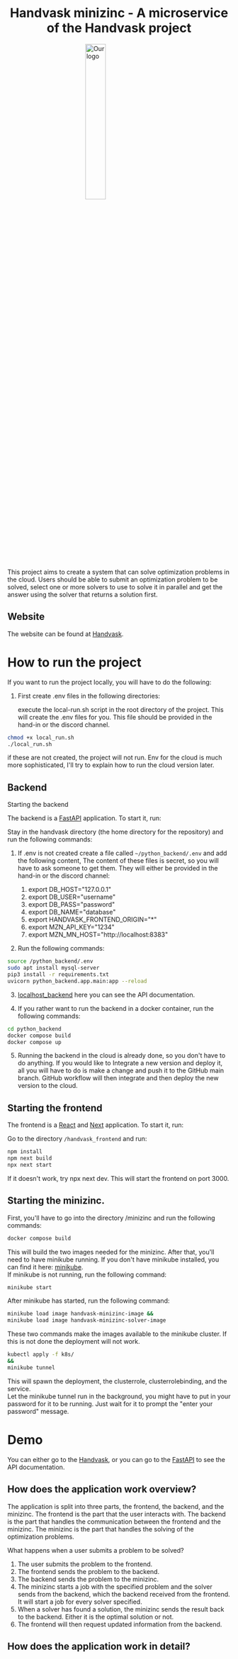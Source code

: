 <h1 style="text-align: center;">Handvask minizinc - A microservice of the Handvask project</h1>

<img
    style="display: block; 
           margin-left: auto;
           margin-right: auto;
           width: 30%;"
    src="./favicon.ico"
    alt="Our logo">
</img>

This project aims to create a system that can solve optimization
problems in the cloud. Users should be able to submit an optimization problem to
be solved, select one or more solvers to use to solve it in parallel and get the answer using the solver that returns a solution first.

## Website

The website can be found at [Handvask](https://handvask.tech).

# How to run the project

If you want to run the project locally, you will have to do the following:

1. First create .env files in the following directories:

   execute the local-run.sh script in the root directory of the project. This will create the .env files for you.
   This file should be provided in the hand-in or the discord channel.

```bash
chmod +x local_run.sh
./local_run.sh
```

if these are not created, the project will not run. Env for the cloud is much more sophisticated, I'll try to explain how to run the cloud version later.

## Backend

Starting the backend

The backend is a [FastAPI](https://fastapi.tiangolo.com/) application. To start it, run:

Stay in the handvask directory (the home directory for the repository) and run the following commands:

1. If .env is not created create a file called `~/python_backend/.env` and add the following content, The content of these files is secret, so you will have to ask someone to get them. They will either be provided in the hand-in or the discord channel:

   1. export DB_HOST="127.0.0.1"
   2. export DB_USER="username"
   3. export DB_PASS="password"
   4. export DB_NAME="database"
   5. export HANDVASK_FRONTEND_ORIGIN="\*"
   6. export MZN_API_KEY="1234"
   7. export MZN_MN_HOST="http://localhost:8383"

2. Run the following commands:

```bash
source /python_backend/.env
sudo apt install mysql-server
pip3 install -r requirements.txt
uvicorn python_backend.app.main:app --reload
```

3. [localhost_backend](http://localhost:8080/docs) here you can see the API documentation.

4. If you rather want to run the backend in a docker container, run the following commands:

```bash
cd python_backend
docker compose build
docker compose up
```

5. Running the backend in the cloud is already done, so you don't have to do anything. If you would like to Integrate a new version and deploy it, all you will have to do is make a change and push it to the GitHub main branch. GitHub workflow will then integrate and then deploy the new version to the cloud.

## Starting the frontend

The frontend is a [React](https://reactjs.org/) and [Next](https://nextjs.org/) application. To start it, run:

Go to the directory `/handvask_frontend` and run:

```bash
npm install
npm next build
npx next start
```

If it doesn't work, try npx next dev.
This will start the frontend on port 3000.

## Starting the minizinc.

First, you'll have to go into the directory /minizinc and run the following commands:
```bash
docker compose build
```
This will build the two images needed for the minizinc.
After that, you'll need to have minikube running. If you don't have minikube installed, you can find it here: [minikube](https://minikube.sigs.k8s.io/docs/start/).<br />
If minikube is not running, run the following command:
```bash
minikube start
```
After minikube has started, run the following command:
```bash  
minikube load image handvask-minizinc-image && 
minikube load image handvask-minizinc-solver-image
```
These two commands make the images available to the minikube cluster.
If this is not done the deployment will not work.
```bash
kubectl apply -f k8s/ 
&& 
minikube tunnel
```
This will spawn the deployment, the clusterrole, clusterrolebinding, and the service.<br/>
Let the minikube tunnel run in the background, you might have to put in your password for it to be running.
Just wait for it to prompt the "enter your password" message.

# Demo

You can either go to the [Handvask](http://127.0.0.1:3000),
or you can go to the [FastAPI](http://localhost:8080/docs) to see the API documentation.

## How does the application work overview?

The application is split into three parts, the frontend, the backend, and the minizinc.
The frontend is the part that the user interacts with. The backend is the part that handles the communication between the frontend and the minizinc.
The minizinc is the part that handles the solving of the optimization problems.

What happens when a user submits a problem to be solved?

1. The user submits the problem to the frontend.
2. The frontend sends the problem to the backend.
3. The backend sends the problem to the minizinc.
4. The minizinc starts a job with the specified problem and the solver sends from the backend,
which the backend received from the frontend. It will start a job for every solver specified.
5. When a solver has found a solution, the minizinc sends the result back to the backend.
Either it is the optimal solution or not.
6. The frontend will then request updated information from the backend.

## How does the application work in detail?

<!-- // TODO -->

